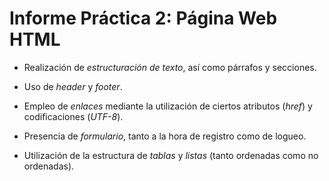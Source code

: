 # Informe Práctica 2: Página Web HTML

- Realización de *estructuración de texto*, así como párrafos y secciones.

- Uso de *header* y *footer*.

- Empleo de *enlaces* mediante la utilización de ciertos atributos (*href*) y codificaciones (*UTF-8*).

- Presencia de *formulario*, tanto a la hora de registro como de logueo.

- Utilización de la estructura de *tablas* y *listas* (tanto ordenadas como no ordenadas).
